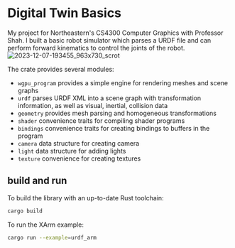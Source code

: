 # Digital Twin Basics
My project for Northeastern's CS4300 Computer Graphics with Professor Shah.
I built a basic robot simulator which parses a URDF file and can perform forward kinematics to control the joints of the robot.
![2023-12-07-193455_963x730_scrot](https://github.com/tw-ilson/wgpu-robotic-simulator/assets/63574793/aaf6ad26-1de9-4c07-9734-8a86e9e01a1e)

The crate provides several modules:
 - `wgpu_program` provides a simple engine for rendering meshes and scene graphs
 - `urdf` parses URDF XML into a scene graph with transformation information, as well as visual, inertial, collision data
 - `geometry` provides mesh parsing and homogeneous transformations
 - `shader` convenience traits for compiling shader programs
 - `bindings` convenience traits for creating bindings to buffers in the program
 - `camera` data structure for creating camera
 - `light` data structure for adding lights
 - `texture` convenience for creating textures

## build and run
To build the library with an up-to-date Rust toolchain:
```bash
cargo build
```
To run the XArm example:
```bash
cargo run --example=urdf_arm
```
